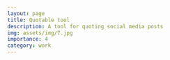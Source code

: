 ```yaml
---
layout: page
title: Quotable tool
description: A tool for quoting social media posts
img: assets/img/7.jpg
importance: 4
category: work
---
```

